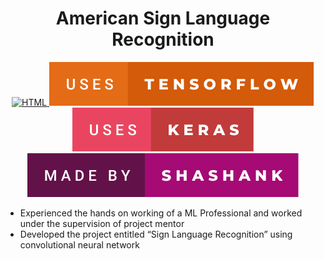 <h1 align="center">
<!--   <a href="https://github.com/umangraval/Smart-Checkout"><img src="./brand_assets/banner.png" width=600 alt="Smart-Checkout"></a> -->
  American Sign Language Recognition
</h1>



<p align="center">

  <a href="">
    <img src="https://forthebadge.com/images/badges/made-with-python.svg"
         alt="HTML">
  </a>
  <a href="">
    <img src="https://github.com/shanky1947/github-badges/blob/master/uses-tensorflow.svg"
         alt="CSS">
  </a>
  <a href="">
    <img src="https://github.com/shanky1947/github-badges/blob/master/uses-keras.svg"
         alt="Git">
  </a>
    <a href="">
    <img src="https://github.com/shanky1947/github-badges/blob/master/made-by-shashank.svg"
         alt="Javascript">
  </a>
</p>

* Experienced the hands on working of a ML Professional and worked under the supervision of project mentor 
* Developed the project entitled “Sign Language Recognition” using convolutional neural network
